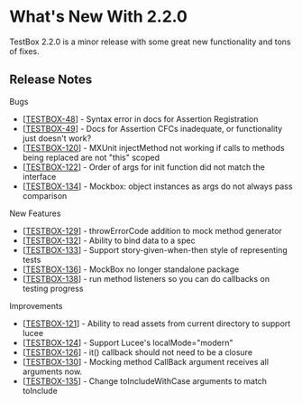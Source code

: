 # What's New With 2.2.0

TestBox 2.2.0 is a minor release with some great new functionality and tons of fixes.

## Release Notes

 Bugs

* \[[TESTBOX-48](https://ortussolutions.atlassian.net/browse/TESTBOX-48)\] - Syntax error in docs for Assertion Registration
* \[[TESTBOX-49](https://ortussolutions.atlassian.net/browse/TESTBOX-49)\] - Docs for Assertion CFCs inadequate, or functionality just doesn't work?
* \[[TESTBOX-120](https://ortussolutions.atlassian.net/browse/TESTBOX-120)\] - MXUnit injectMethod not working if calls to methods being replaced are not "this" scoped
* \[[TESTBOX-122](https://ortussolutions.atlassian.net/browse/TESTBOX-122)\] - Order of args for init function did not match the interface
* \[[TESTBOX-134](https://ortussolutions.atlassian.net/browse/TESTBOX-134)\] - Mockbox: object instances as args do not always pass comparison

 New Features

* \[[TESTBOX-129](https://ortussolutions.atlassian.net/browse/TESTBOX-129)\] - throwErrorCode addition to mock method generator
* \[[TESTBOX-132](https://ortussolutions.atlassian.net/browse/TESTBOX-132)\] - Ability to bind data to a spec
* \[[TESTBOX-133](https://ortussolutions.atlassian.net/browse/TESTBOX-133)\] - Support story-given-when-then style of representing tests
* \[[TESTBOX-136](https://ortussolutions.atlassian.net/browse/TESTBOX-136)\] - MockBox no longer standalone package
* \[[TESTBOX-138](https://ortussolutions.atlassian.net/browse/TESTBOX-138)\] - run method listeners so you can do callbacks on testing progress

 Improvements

* \[[TESTBOX-121](https://ortussolutions.atlassian.net/browse/TESTBOX-121)\] - Ability to read assets from current directory to support lucee
* \[[TESTBOX-124](https://ortussolutions.atlassian.net/browse/TESTBOX-124)\] - Support Lucee's localMode="modern"
* \[[TESTBOX-126](https://ortussolutions.atlassian.net/browse/TESTBOX-126)\] - it\(\) callback should not need to be a closure
* \[[TESTBOX-130](https://ortussolutions.atlassian.net/browse/TESTBOX-130)\] - Mocking method CallBack argument receives all arguments now.
* \[[TESTBOX-135](https://ortussolutions.atlassian.net/browse/TESTBOX-135)\] - Change toIncludeWithCase arguments to match toInclude

